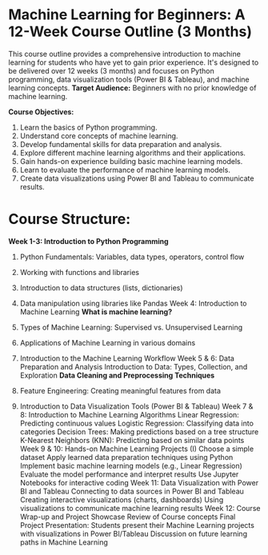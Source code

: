 # Machine Learning for Beginners: A 12-Week Course Outline (3 Months)

This course outline provides a comprehensive introduction to machine learning for students who have yet to gain prior experience. It's designed to be delivered over 12 weeks (3 months) and focuses on Python programming, data visualization tools (Power BI & Tableau), and machine learning concepts.
**Target Audience:** Beginners with no prior knowledge of machine learning.

**Course Objectives:**

1. Learn the basics of Python programming.
2. Understand core concepts of machine learning.
3. Develop fundamental skills for data preparation and analysis.
4. Explore different machine learning algorithms and their applications.
5. Gain hands-on experience building basic machine learning models.
6. Learn to evaluate the performance of machine learning models.
7. Create data visualizations using Power BI and Tableau to communicate results.
# Course Structure:
**Week 1-3: Introduction to Python Programming**

1. Python Fundamentals: Variables, data types, operators, control flow
2. Working with functions and libraries
3. Introduction to data structures (lists, dictionaries)
4. Data manipulation using libraries like Pandas
Week 4: Introduction to Machine Learning
**What is machine learning?**

1. Types of Machine Learning: Supervised vs. Unsupervised Learning
2. Applications of Machine Learning in various domains
3. Introduction to the Machine Learning Workflow
Week 5 & 6: Data Preparation and Analysis
Introduction to Data: Types, Collection, and Exploration
**Data Cleaning and Preprocessing Techniques**

1. Feature Engineering: Creating meaningful features from data
2. Introduction to Data Visualization Tools (Power BI & Tableau)
Week 7 & 8: Introduction to Machine Learning Algorithms
Linear Regression: Predicting continuous values
Logistic Regression: Classifying data into categories
Decision Trees: Making predictions based on a tree structure
K-Nearest Neighbors (KNN): Predicting based on similar data points
Week 9 & 10: Hands-on Machine Learning Projects (I)
Choose a simple dataset
Apply learned data preparation techniques using Python
Implement basic machine learning models (e.g., Linear Regression)
Evaluate the model performance and interpret results
Use Jupyter Notebooks for interactive coding
Week 11: Data Visualization with Power BI and Tableau
Connecting to data sources in Power BI and Tableau
Creating interactive visualizations (charts, dashboards)
Using visualizations to communicate machine learning results
Week 12: Course Wrap-up and Project Showcase
Review of Course concepts
Final Project Presentation: Students present their Machine Learning projects with visualizations in Power BI/Tableau
Discussion on future learning paths in Machine Learning
